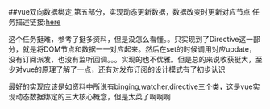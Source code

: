##vue双向数据绑定,第五部分，实现动态更新数据，数据改变时更新对应节点
任务描述链接:[here](http://ife.baidu.com/course/detail/id/24)

这个任务挺难，参考了挺多资料，但是没怎么看懂。。只实现到了Directive这一部分，就是将DOM节点和数据一一对应起来。然后在set的时候调用对应update，没有订阅派发，也没有监听回调。。。实现的也不优雅。但是总的来说收获挺大，至少对vue的原理了解了一点，还有对发布订阅的设计模式有了初步认识

最好的实现应该是如资料中所说有binging,watcher,directive三个类，这是vue实现动态数据绑定的三大核心概念，但是太菜了啊啊啊